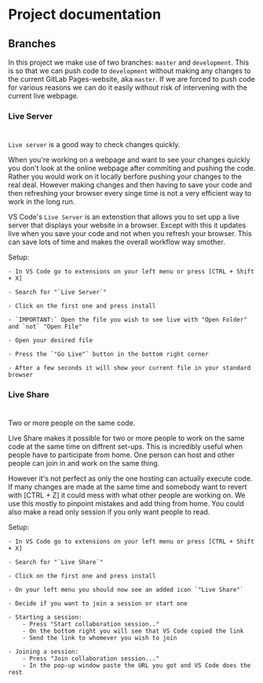 # Project documentation

## Branches

In this project we make use of two branches: `master` and `development`. This is so that we can push code to `development` without making any changes to the current GitLab Pages-website, aka `master`. If we are forced to push code for various reasons we can do it easily without risk of intervening with the current live webpage.


### Live Server

#

`Live server` is a good way to check changes quickly.

When you're working on a webpage and want to see your changes quickly you don't look at the online webpage  after commiting and pushing the code. Rather you would work on it locally berfore pushing your changes to the real deal. However making changes and then having to save your code and then refreshing your browser every singe time is not a very efficient way to work in the long run.

VS Code's `Live Server` is an extenstion that allows you to set upp a live server that displays your website in a browser. Except with this it updates live when you save your code and not when you refresh your browser. This can save lots of time and makes the overall workflow way smother.

Setup:

    - In VS Code go to extensions on your left menu or press [CTRL + Shift + X]

    - Search for "`Live Server`"

    - Click on the first one and press install 

    - `IMPORTANT:` Open the file you wish to see live with "Open Folder" and `not` "Open File"

    - Open your desired file

    - Press the `"Go Live"` button in the bottom right corner

    - After a few seconds it will show your current file in your standard browser

### Live Share

#

Two or more people on the same code.

Live Share makes it possible for two or more people to work on the same code at the same time on diffrent set-ups. This is incredibly useful when people have to participate from home. One person can host and other people can join in and work on the same thing.

However it's not perfect as only the one hosting can actually execute code. If many changes are made at the same time and somebody want to revert with [CTRL + Z] it could mess with what other people are working on. We use this mostly to pinpoint mistakes and add thing from home. You could also make a read only session if you only want people to read.

Setup:

    - In VS Code go to extensions on your left menu or press [CTRL + Shift + X]

    - Search for "`Live Share`"

    - Click on the first one and press install 

    - On your left menu you should now see an added icon `"Live Share"`

    - Decide if you want to join a session or start one 

    - Starting a session:
        - Press "Start collaboration session.."
        - On the bottom right you will see that VS Code copied the link
        - Send the link to whomever you wish to join

    - Joining a session:
        - Press "Join collaboration session..."
        - In the pop-up window paste the URL you got and VS Code does the rest

#